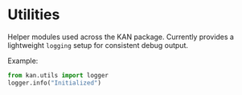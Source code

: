 # Utilities

Helper modules used across the KAN package.  Currently provides a lightweight
`logging` setup for consistent debug output.

Example:

```python
from kan.utils import logger
logger.info("Initialized")
```
